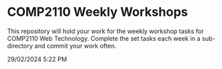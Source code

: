# COMP2110 Weekly Workshops

This repository will hold your work for the weekly workshop tasks
for COMP2110 Web Technology.   Complete the set tasks each week in
a sub-directory and commit your work often.

29/02/2024 5:22 PM